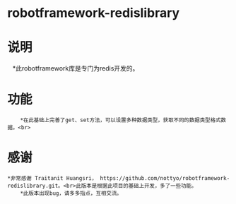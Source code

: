 # robotframework-redislibrary
# 说明
    *此robotframework库是专门为redis开发的。
# 功能
		*在此基础上完善了get、set方法，可以设置多种数据类型，获取不同的数据类型格式数据。<br>
# 感谢
    *非常感谢 Traitanit Huangsri， https://github.com/nottyo/robotframework-redislibrary.git。<br>此版本是根据此项目的基础上开发，多了一些功能。
		*此版本出现bug，请多多指点，互相交流。
